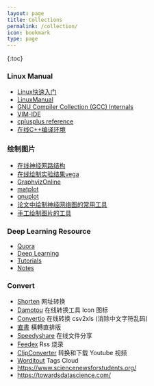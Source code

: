 ```yaml
---
layout: page
title: Collections
permalink: /collection/
icon: bookmark
type: page
---
```


{:toc}

### Linux Manual

- [Linux快速入门](http://linuxtools-rst.readthedocs.io/zh_CN/latest/)
- [LinuxManual](http://man7.org/linux/man-pages/dir_section_1.html)
- [GNU Compiler Collection (GCC) Internals](https://gcc.gnu.org/onlinedocs/gccint/)
- [VIM-IDE](https://github.com/xmementoit/vim-ide)
- [cplusplus reference](http://www.cplusplus.com/reference/)
- [在线C++编译环境](http://www.tutorialspoint.com/compile_cpp11_online.php)

### 绘制图片
<!-- - [在线神经网路结构](http://ethereon.github.io/netscope/#/editor) -->
- [在线神经网路结构](https://dgschwend.github.io/netscope/#/editor)
- [在线绘制实验结果vega](http://vega.github.io/vega-editor/)
- [GraphvizOnline](http://dreampuf.github.io/GraphvizOnline/)
- [matplot](http://matplotlib.org/gallery.html)
- [gnuplot](http://www.gnuplot.info/)
- [论文中绘制神经网络图的常用工具](https://blog.csdn.net/wzz18191171661/article/details/87886588#comments)
- [手工绘制图片的工具](https://www.autodraw.com/)

### Deep Learning Resource

- [Quora](https://www.quora.com/)
- [Deep Learning](http://deeplearning.net/tutorial/)
- [Tutorials](http://yanirseroussi.com/deep-learning-resources/)
- [Notes](http://cs231n.github.io/)

### Convert 

- [Shorten](http://www.waqiang.com/index.php/url/shorten) 网址转换
- [Damotou](http://www.damotou.com/index.php) 在线转换工具 Icon 图标
- [Convertio](https://convertio.co/zh/csv-xls/) 在线转换 csv2xls (消除中文字符乱码)  
- [直書](http://antiintelgather.github.io/) 橫轉直排版  
- [Speedyshare](http://www.speedyshare.com/) 在线文件分享 
- [Feedex](http://feedex.net/) Rss 烧录  
- [ClipConverter](http://www.clipconverter.cc/) 转换和下载 Youtube 视频
- [Worditout](http://worditout.com/) Tags Cloud
- https://www.sciencenewsforstudents.org/
- https://towardsdatascience.com/